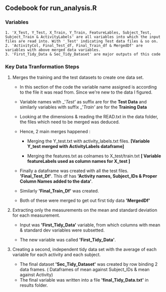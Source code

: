 ## Codebook for run_analysis.R

### Variables 
    1. 'X_Test, Y_Test, X_Train, Y_Train, FeatureLables, Subject_Test, Subject_Train & ActivityLabels' are all variables into which the input files are read into. With '_Test' indicating Test data files & so on.
    2. 'ActivityCol, Final_Test_df, Final_Train_df & MergedDf' are variables with above merged data variables.
    3. 'First_Tidy_Data & Sec_Tidy_Dataset' are major outputs of this code
    

### Key Data Tranformation Steps

1. Merges the training and the test datasets to create one data set.
    * In this section of the code the variable name assigned is according to the
        file it was read from. Since we're new to the data I figured. 
    * Variable names with _'_Test'_ as suffix are for the __Test Data__ and similarly
        variables with suffix _'_Train'_ are for the __Training Data__
    * Looking at the dimensions & reading the READ.txt in the data folder, the 
        files which need to be merged was deduced.
    * Hence, 2 main merges happened :
        + Merging the Y_test.txt with activity_labels.txt files.
             __[Variable Y_test merged with ActivityLabels dataframe]__
        
        + Merging the features.txt as colnames to X_test/train.txt
            __[ Variable featureLabels used as column names for X_test ]__
    * Finally a dataframe was created with all the test files. __'Final_Test_Df'__. This df has __'Activity names, Subject_IDs & Proper Column Names added to the data'__.

    * Similarly __'Final_Train_Df'__ was created. 
    * Both of these were merged to get out first tidy data __'MergedDf'__

2. Extracting only the measurements on the mean and standard deviation for each measurement.
    * Input was __'First_Tidy_Data'__ variable, from which columns with mean & 
        standard dev variables were subsetted.

    * The new variable was called __'First_Tidy_Data'__.

3. Creating a second, independent tidy data set with the average of each variable for each activity and each subject.
    * The final dataset __'Sec_Tidy_Dataset'__ was created by row binding
        2 data frames. ( Dataframes of mean against Subject_IDs & mean against Activity)
    * The final variable was written into a file __'final_Tidy_Data.txt'__ in results folder.    

            
            
            
